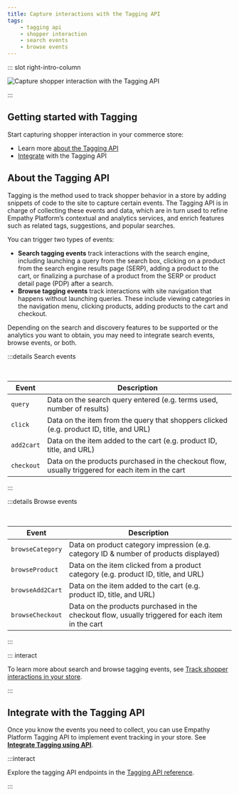 ```yaml
---
title: Capture interactions with the Tagging API
tags:
    - tagging api
    - shopper interaction
    - search events
    - browse events
---
```


::: slot right-intro-column

<img :src="$withBase('/assets/media/tagging/capture-tagging-api.svg')" alt="Capture shopper interaction with the Tagging API">

:::


## Getting started with Tagging
Start capturing shopper interaction in your commerce store:

- Learn more [about the Tagging API](#about-the-tagging-api)
- [Integrate](#integrate-with-the-tagging-api) with the Tagging API

<!-- - Check your tagging integration -->
<!--  - Use the Tagging REST API -->


## About the Tagging API
Tagging is the method used to track shopper behavior in a store by adding snippets of code to the site to capture certain events. The Tagging API is in charge of collecting these events and data, which are in turn used to refine Empathy Platform’s contextual and analytics services, and enrich features such as related tags, suggestions, and popular searches.

You can trigger two types of events:

-   **Search tagging events** track interactions with the search engine, including launching a query from the search box, clicking on a product from the search engine results page (SERP), adding a product to the cart, or finalizing a purchase of a product from the SERP or product detail page (PDP) after a search.
-   **Browse tagging events** track interactions with site navigation that happens without launching queries. These include viewing categories in the navigation menu, clicking products, adding products to the cart and checkout.

Depending on the search and discovery features to be supported or the analytics you want to obtain, you may need to integrate search events, browse events, or both.

:::details Search events

</br>

| Event | Description |
|---|---|
| `query` | Data on the search query entered (e.g. terms used, number of results) |
| `click` | Data on the item from the query that shoppers clicked (e.g. product ID, title, and URL) |
| `add2cart` | Data on the item added to the cart (e.g. product ID, title, and URL) |
| `checkout` | Data on the products purchased in the checkout flow, usually triggered for each item in the cart |

:::

:::details Browse events

</br>

| Event | Description |
|---|---|
| `browseCategory` | Data on product category impression (e.g. category ID & number of products displayed) |
|`browseProduct` | Data on the item clicked from a product category (e.g. product ID, title, and URL) |
| `browseAdd2Cart` | Data on the item added to the cart (e.g. product ID, title, and URL) |
| `browseCheckout` | Data on the products purchased in the checkout flow, usually triggered for each item in the cart |

:::


::: interact

To learn more about search and browse tagging events, see [Track shopper interactions in your store](/explore-empathy-platform/capture-shopper-interaction/interaction-events.md).

:::


## Integrate with the Tagging API
Once you know the events you need to collect, you can use Empathy Platform Tagging API to implement event tracking in your store. See **[Integrate Tagging using API](/develop-empathy-platform/capture-interaction-signals/tagging-api-guide.md)**.

:::interact

Explore the tagging API endpoints in the [Tagging API reference](/develop-empathy-platform/api-reference/tagging-api.md).

:::

<!--There are 5 different ways you can integrate the Tagging API in your store:-->
<!--[Tagging API](/develop-empathy-platform/tagging-api/tagging-rest-api-guide.md): perform an HTTP request to an endpoint for each instrumented event.-->
<!--Search & tag: use the data returned by the search engine to track interactions directly.-->
<!--Interface X Components: if you use the Interface X Components as your frontend, the components are responsible for send events to the tagging microservice. No additional implementation is required.-->
<!--Empathy JavaScript Tagging Library: perform a Javascript function call for each one of the events by using a custom Javascript library.-->
<!--Google Tag Manager: Add the Tagging Tag Template to your Google Tag Manager implementation. -->


<!-- 
## Check your integration

After having implemented Tagging events in your store, you need to validate that the data of the expected events are being collected correctly. 

## Use the Tagging REST API

Now, you’re ready to use the Tagging API to…
See an example of how to … using the Tagging API.
-->
